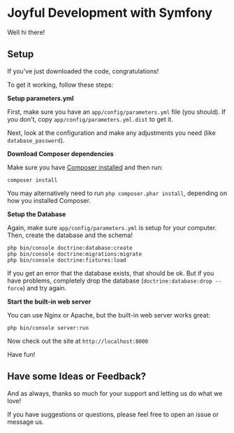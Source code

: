# Joyful Development with Symfony

Well hi there! 

## Setup

If you've just downloaded the code, congratulations!

To get it working, follow these steps:

**Setup parameters.yml**

First, make sure you have an `app/config/parameters.yml`
file (you should). If you don't, copy `app/config/parameters.yml.dist`
to get it.

Next, look at the configuration and make any adjustments you
need (like `database_password`).

**Download Composer dependencies**

Make sure you have [Composer installed](https://getcomposer.org/download/)
and then run:

```
composer install
```

You may alternatively need to run `php composer.phar install`, depending
on how you installed Composer.

**Setup the Database**

Again, make sure `app/config/parameters.yml` is setup
for your computer. Then, create the database and the
schema!

```
php bin/console doctrine:database:create
php bin/console doctrine:migrations:migrate
php bin/console doctrine:fixtures:load
```

If you get an error that the database exists, that should
be ok. But if you have problems, completely drop the
database (`doctrine:database:drop --force`) and try again.

**Start the built-in web server**

You can use Nginx or Apache, but the built-in web server works
great:

```
php bin/console server:run
```

Now check out the site at `http://localhost:8000`

Have fun!

## Have some Ideas or Feedback?

And as always, thanks so much for your support and letting us do what
we love!

If you have suggestions or questions, please feel free to
open an issue or message us.

